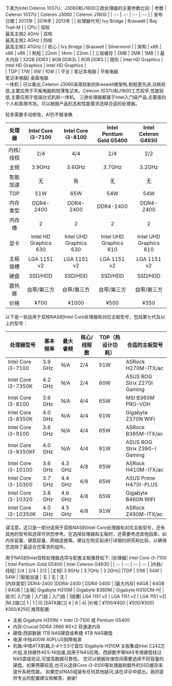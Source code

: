 下表为Intel Celeron 1037U、J3060和J1800三款处理器的主要参数比较:
| 参数     | Celeron 1037U         | Celeron J3060      | Celeron J1800        |
| :--      | :--                   | :--                | :--                  | 
| 发布日期 | 2013年                | 2016年             | 2013年               |
| 处理器代号| Ivy Bridge            | Braswell           | Bay Trail-M         | 
| CPU      | 双核<br>最高主频2.4GHz  | 双核<br>最高主频2.4GHz | 四核<br>最高主频2.41GHz | 
| 核心     | Ivy Bridge            | Braswell            | Silvermont          |
| 架构     | x86                    | x86                 | x86                  |
| 制程     | 22nm                   | 14nm                | 22nm                 | 
| 三级缓存 | 2MB                     | 2MB                 | 1MB                  |
| 最大内存 | 32GB DDR3              | 8GB DDR3L           | 8GB DDR3             |
| 图形     | Intel HD Graphics     | Intel HD Graphics   | Intel HD Graphics   |   
| TDP     | 17W                    | 6W                  | 10W                  |
| 平台    | 笔记本电脑            | 平板电脑<br>笔记本电脑| 桌面电脑<br>一体机   |
可以看出,Celeron J3060采用较新的Braswell微架构,制程更先进,功耗较低,主要应用于平板电脑和轻薄笔记本。Celeron 1037U和J1800工艺较早,性能较低,主要应用于低端台式机和一体机。
三款处理器都属于Intel入门级产品,主要面向个人和家用市场。可以根据产品形态和性能需求选择合适的处理器。

较多需要手动修改，AI仍不够准确


|处理器| Intel Core i3-7100 | Intel Core i3-8100 | Intel Pentium Gold G5400 | Intel Celeron G4930 |
| :-: | :-: | :-: | :-: | :-: |
|内核/线程| 2/4 | 4/4 | 2/4 | 2/2 |
|主频| 3.9GHz | 3.6GHz | 3.7GHz | 3.2GHz|
|智能加速 | 无 | 有 | 无 | 无 | 
|TDP | 51W | 65W | 54W | 54W |
|内存类型| DDR4-2400 | DDR4-2400  |DDR4-2400 | DDR4-2400 | 
|内存槽| 2 | 2 | 2 | 2 | 
|显卡| Intel HD Graphics 630 | Intel UHD Graphics 630 |Intel UHD Graphics 610 | Intel UHD Graphics 610 |
|主板插槽| LGA 1151 v2 | LGA 1151 v2 | LGA 1151 v2 | LGA 1151 v2 |
|硬盘| SSD/HDD | SSD/HDD | SSD/HDD | SSD/HDD |
|散热器| 自带/第三方 | 自带/第三方 | 自带/第三方 | 自带/第三方 | 
|价格 | ¥700 | ¥1000 | ¥500 | ¥350 |


以下是一些适用于双核NAS的Intel Core处理器和对应主板型号，包括第七代及以上的型号：

| 处理器型号 | 基本频率 | 最大睿频 | 核心/线程数 | TDP（热设计功耗） | 合适的主板型号 |
|------------|----------|----------|-------------|-------------------|----------------|
| Intel Core i3-7100 | 3.9 GHz | N/A | 2/4 | 51W | ASRock H270M-ITX/ac |
| Intel Core i3-7350K | 4.2 GHz | N/A | 2/4 | 60W | ASUS ROG Strix Z270I Gaming |
| Intel Core i3-8100 | 3.6 GHz | N/A | 4/4 | 65W | MSI B360M PRO-VDH |
| Intel Core i3-8350K | 4.0 GHz | N/A | 4/4 | 91W | Gigabyte Z370N WIFI |
| Intel Core i3-9100 | 3.6 GHz | N/A | 4/4 | 65W | ASRock B365M-ITX/ac |
| Intel Core i3-9350KF | 4.0 GHz | N/A | 4/4 | 91W | ASUS ROG Strix Z390-I Gaming |
| Intel Core i3-10100 | 3.6 GHz | 4.3 GHz | 4/8 | 65W | ASRock H410M-ITX/ac |
| Intel Core i3-10300 | 3.7 GHz | 4.4 GHz | 4/8 | 65W | ASUS Prime H470I-PLUS |
| Intel Core i3-10320 | 3.8 GHz | 4.6 GHz | 4/8 | 65W | Gigabyte B460N WIFI |
| Intel Core i3-10350K | 4.0 GHz | 4.5 GHz | 4/8 | 91W | ASRock Z490M-ITX/ac |

请注意，这只是一部分适用于双核NAS的Intel Core处理器和对应主板型号，还有其他的型号和选择可供您参考。在选择处理器和主板时，还需要考虑其他因素，如内存容量、硬盘容量、网络连接等。建议在购买前进行详细的研究和比较，以确保您选择了最适合您需求的组件。

用于NAS的Intel双核处理器选项与配套主板推荐如下:
|处理器| Intel Core i3-7100 | Intel Pentium Gold G5400 | Intel Celeron G4930 |
| :-: | :-: | :-: | :-: |
|内核/线程| 2/4 | 2/4 | 2/2 |
|主频| 3.9GHz | 3.7GHz | 3.2GHz| 
|TDP | 51W | 54W | 54W |
|智能加速 | 无 | 无 | 无 |   
|内存类型| DDR4-2400 |DDR4-2400 | DDR4-2400 |
|最大内存| 64GB | 64GB | 64GB |
|主板| Gigabyte H310M | Gigabyte B360M | Gigabyte H310CM-H|
| 层次| 入门级 | 入门级 | 入门级 |
|插槽| LGA 1151 v2 | LGA 1151 v2 | LGA 1151 v2|
|M.2接口| 1 | 1 | 0|
|SATA接口| 4 | 6 | 4|
|价格 | ¥700/¥400 | ¥500/¥300| ¥350/¥250|
推荐配置:
- 主板:Gigabyte H310M + Intel i3-7100 或 Pentium G5400
- 内存:Crucial DDR4 2666 8G*2 双通道内存 
- 硬盘:西部数据 1TB NAS硬盘或希捷 4TB NAS硬盘
- 电源:中档400W 80PLUS铜牌电源
- 机箱:中塔ATX机箱,2-4个3.5寸盘位
Gigabyte H310M 主板集成Intel C242芯片组,支持硬件AES-NI加速,适用于NAS应用。西部数字等NAS专用硬盘经过NAS盘级验证,可提高数据可靠性。
您可以根据存储空间需要选择不同容量的硬盘。如果预算较高,也可以选择Core i3-8100等处理器和额外的SSD缓存来提升系统性能。
如果您对NAS组装有任何其他疑问,请在评论中提出。我将提供专业的配置建议和解答。谢谢! 